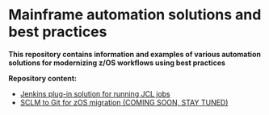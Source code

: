 # Mainframe automation solutions and best practices

**This repository contains information and examples of various automation solutions for modernizing z/OS workflows using best practices**

**Repository content:**
* [Jenkins plug-in solution for running JCL jobs](https://github.com/IBA-mainframe-dev/Global-Repository-for-Mainframe-Developers/wiki/Jenkins-plug-in-solution-(IBM-zOS-Connector)-for-running-JCL-jobs-and-manage-SCLM-on-mainframes)
* [SCLM to Git for zOS migration (COMING SOON, STAY TUNED)]()
